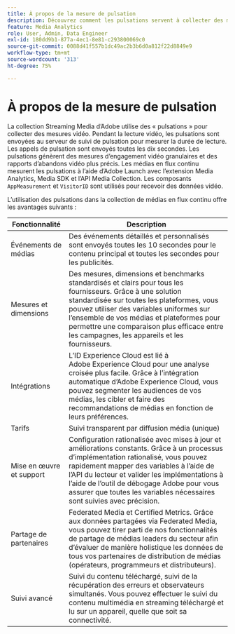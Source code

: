 ```yaml
---
title: À propos de la mesure de pulsation
description: Découvrez comment les pulsations servent à collecter des mesures vidéo.
feature: Media Analytics
role: User, Admin, Data Engineer
exl-id: 180dd9b1-877a-4ec1-8e81-c293800069c0
source-git-commit: 0088d41f557b1dc49ac2b3b6d0a812f22d8849e9
workflow-type: tm+mt
source-wordcount: '313'
ht-degree: 75%

---
```


# À propos de la mesure de pulsation

La collection Streaming Media d’Adobe utilise des « pulsations » pour collecter des mesures vidéo. Pendant la lecture vidéo, les pulsations sont envoyées au serveur de suivi de pulsation pour mesurer la durée de lecture. Les appels de pulsation sont envoyés toutes les dix secondes. Les pulsations génèrent des mesures d’engagement vidéo granulaires et des rapports d’abandons vidéo plus précis. Les médias en flux continu mesurent les pulsations à l’aide d’Adobe Launch avec l’extension Media Analytics, Media SDK et l’API Media Collection. Les composants `AppMeasurement` et `VisitorID` sont utilisés pour recevoir des données vidéo.

L’utilisation des pulsations dans la collection de médias en flux continu offre les avantages suivants :

| Fonctionnalité | Description |
|---|---|
| Événements de médias | Des événements détaillés et personnalisés sont envoyés toutes les 10 secondes pour le contenu principal et toutes les secondes pour les publicités. |
| Mesures et dimensions | Des mesures, dimensions et benchmarks standardisés et clairs pour tous les fournisseurs. Grâce à une solution standardisée sur toutes les plateformes, vous pouvez utiliser des variables uniformes sur l’ensemble de vos médias et plateformes pour permettre une comparaison plus efficace entre les campagnes, les appareils et les fournisseurs. |
| Intégrations | L’ID Experience Cloud est lié à Adobe Experience Cloud pour une analyse croisée plus facile. Grâce à l’intégration automatique d’Adobe Experience Cloud, vous pouvez segmenter les audiences de vos médias, les cibler et faire des recommandations de médias en fonction de leurs préférences. |
| Tarifs | Suivi transparent par diffusion média (unique) |
| Mise en œuvre et support | Configuration rationalisée avec mises à jour et améliorations constants. Grâce à un processus d’implémentation rationalisé, vous pouvez rapidement mapper des variables à l’aide de l’API du lecteur et valider les implémentations à l’aide de l’outil de débogage Adobe pour vous assurer que toutes les variables nécessaires sont suivies avec précision. |
| Partage de partenaires | Federated Media et Certified Metrics. Grâce aux données partagées via Federated Media, vous pouvez tirer parti de nos fonctionnalités de partage de médias leaders du secteur afin d’évaluer de manière holistique les données de tous vos partenaires de distribution de médias (opérateurs, programmeurs et distributeurs). |
| Suivi avancé | Suivi du contenu téléchargé, suivi de la récupération des erreurs et observateurs simultanés. Vous pouvez effectuer le suivi du contenu multimédia en streaming téléchargé et lu sur un appareil, quelle que soit sa connectivité. |
